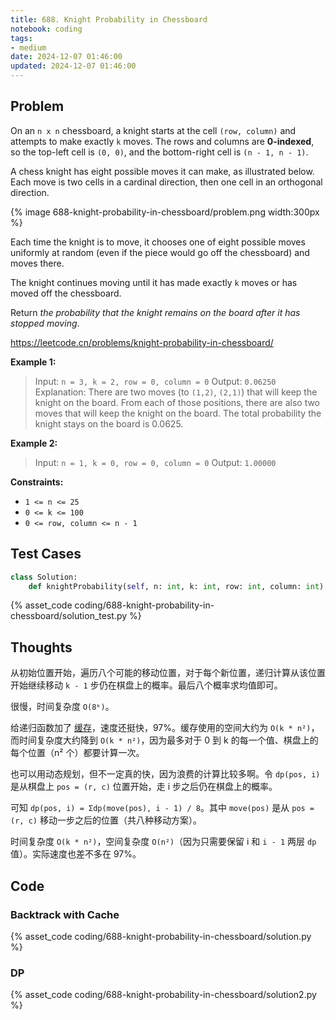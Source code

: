 ```yaml
---
title: 688. Knight Probability in Chessboard
notebook: coding
tags:
- medium
date: 2024-12-07 01:46:00
updated: 2024-12-07 01:46:00
---
```

## Problem

On an `n x n` chessboard, a knight starts at the cell `(row, column)` and attempts to make exactly `k` moves. The rows and columns are **0-indexed**, so the top-left cell is `(0, 0)`, and the bottom-right cell is `(n - 1, n - 1)`.

A chess knight has eight possible moves it can make, as illustrated below. Each move is two cells in a cardinal direction, then one cell in an orthogonal direction.

{% image 688-knight-probability-in-chessboard/problem.png width:300px %}

Each time the knight is to move, it chooses one of eight possible moves uniformly at random (even if the piece would go off the chessboard) and moves there.

The knight continues moving until it has made exactly `k` moves or has moved off the chessboard.

Return _the probability that the knight remains on the board after it has stopped moving_.

<https://leetcode.cn/problems/knight-probability-in-chessboard/>

**Example 1:**

> Input: `n = 3, k = 2, row = 0, column = 0`
> Output: `0.06250`
> Explanation: There are two moves (to `(1,2)`, `(2,1)`) that will keep the knight on the board.
> From each of those positions, there are also two moves that will keep the knight on the board.
> The total probability the knight stays on the board is 0.0625.

**Example 2:**

> Input: `n = 1, k = 0, row = 0, column = 0`
> Output: `1.00000`

**Constraints:**

- `1 <= n <= 25`
- `0 <= k <= 100`
- `0 <= row, column <= n - 1`

## Test Cases

``` python
class Solution:
    def knightProbability(self, n: int, k: int, row: int, column: int) -> float:
```

{% asset_code coding/688-knight-probability-in-chessboard/solution_test.py %}

## Thoughts

从初始位置开始，遍历八个可能的移动位置，对于每个新位置，递归计算从该位置开始继续移动 `k - 1` 步仍在棋盘上的概率。最后八个概率求均值即可。

很慢，时间复杂度 `O(8ᵏ)`。

给递归函数加了 [缓存](https://docs.python.org/3/library/functools.html#functools.cache)，速度还挺快，97%。缓存使用的空间大约为 `O(k * n²)`，而时间复杂度大约降到 `O(k * n²)`，因为最多对于 0 到 k 的每一个值、棋盘上的每个位置（n² 个）都要计算一次。

也可以用动态规划，但不一定真的快，因为浪费的计算比较多啊。令 `dp(pos, i)` 是从棋盘上 `pos = (r, c)` 位置开始，走 i 步之后仍在棋盘上的概率。

可知 `dp(pos, i) = Σdp(move(pos), i - 1) / 8`。其中 `move(pos)` 是从 `pos = (r, c)` 移动一步之后的位置（共八种移动方案）。

时间复杂度 `O(k * n²)`，空间复杂度 `O(n²)`（因为只需要保留 i 和 `i - 1` 两层 `dp` 值）。实际速度也差不多在 97%。

## Code

### Backtrack with Cache

{% asset_code coding/688-knight-probability-in-chessboard/solution.py %}

### DP

{% asset_code coding/688-knight-probability-in-chessboard/solution2.py %}
